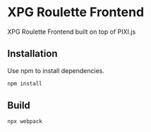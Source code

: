 # XPG Roulette Frontend
XPG Roulette Frontend built on top of PIXI.js
## Installation

Use npm to install dependencies.

```bash
npm install
```

## Build

```bash
npx webpack
```
